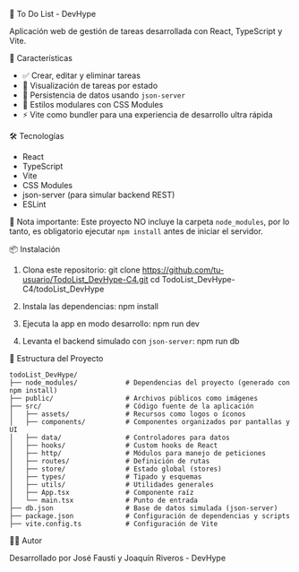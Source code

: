 📝 To Do List - DevHype

Aplicación web de gestión de tareas desarrollada con React, TypeScript y Vite.

🚀 Características

- ✅ Crear, editar y eliminar tareas
- 📌 Visualización de tareas por estado
- 💾 Persistencia de datos usando `json-server`
- 🎨 Estilos modulares con CSS Modules
- ⚡️ Vite como bundler para una experiencia de desarrollo ultra rápida

🛠️ Tecnologías

- React
- TypeScript
- Vite
- CSS Modules
- json-server (para simular backend REST)
- ESLint

📌 Nota importante: Este proyecto NO incluye la carpeta `node_modules`, por lo tanto, es obligatorio ejecutar `npm install` antes de iniciar el servidor.

📦 Instalación

1. Clona este repositorio:
   git clone https://github.com/tu-usuario/TodoList_DevHype-C4.git
   cd TodoList_DevHype-C4/todoList_DevHype

2. Instala las dependencias:
   npm install

3. Ejecuta la app en modo desarrollo:
   npm run dev

4. Levanta el backend simulado con `json-server`:
   npm run db

📁 Estructura del Proyecto
```
todoList_DevHype/
├── node_modules/            # Dependencias del proyecto (generado con npm install)
├── public/                  # Archivos públicos como imágenes
├── src/                     # Código fuente de la aplicación
│   ├── assets/              # Recursos como logos o íconos
│   ├── components/          # Componentes organizados por pantallas y UI
│   ├── data/                # Controladores para datos
│   ├── hooks/               # Custom hooks de React
│   ├── http/                # Módulos para manejo de peticiones
│   ├── routes/              # Definición de rutas
│   ├── store/               # Estado global (stores)
│   ├── types/               # Tipado y esquemas
│   ├── utils/               # Utilidades generales
│   ├── App.tsx              # Componente raíz
│   └── main.tsx             # Punto de entrada
├── db.json                  # Base de datos simulada (json-server)
├── package.json             # Configuración de dependencias y scripts
├── vite.config.ts           # Configuración de Vite

```
👨‍💻 Autor

Desarrollado por José Fausti y Joaquín Riveros - DevHype
